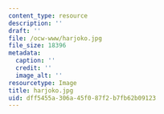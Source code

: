```yaml
---
content_type: resource
description: ''
draft: ''
file: /ocw-www/harjoko.jpg
file_size: 18396
metadata:
  caption: ''
  credit: ''
  image_alt: ''
resourcetype: Image
title: harjoko.jpg
uid: dff5455a-306a-45f0-87f2-b7fb62b09123
---
```

